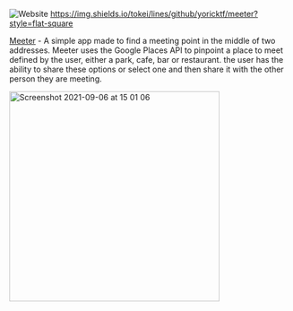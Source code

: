 ![Website](https://img.shields.io/website?down_color=red&down_message=offline&style=flat-square&up_color=green&up_message=online&url=https%3A%2F%2Fwww.meeter.me)   https://img.shields.io/tokei/lines/github/yoricktf/meeter?style=flat-square

[Meeter](meeter.me) - A simple app made to find a meeting point in the middle of two addresses. Meeter uses the Google Places API to pinpoint a place to meet defined by the user, either a park, cafe, bar or restaurant. the user has the ability to share these options or select one and then share it with the other person they are meeting.

<img width="375" alt="Screenshot 2021-09-06 at 15 01 06" src="https://user-images.githubusercontent.com/26628713/132221446-84873827-302c-4000-a3e6-5c4b10b12867.png">
